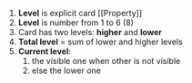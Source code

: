 1. **Level** is explicit card [[Property]]
1. **Level** is number from 1 to 6 (8)
2. Card has two levels: **higher** and **lower**
3. **Total level** = sum of lower and higher levels
4. **Current level**:
	1. the visible one when other is not visible
	2. else the lower one
